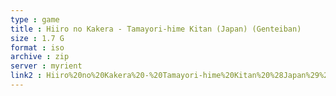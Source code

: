 ```yaml
---
type : game
title : Hiiro no Kakera - Tamayori-hime Kitan (Japan) (Genteiban)
size : 1.7 G
format : iso
archive : zip
server : myrient
link2 : Hiiro%20no%20Kakera%20-%20Tamayori-hime%20Kitan%20%28Japan%29%20%28Genteiban%29
---
```

